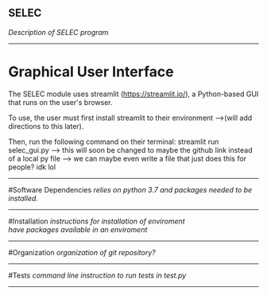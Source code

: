 ## SELEC
*Description of SELEC program*

-----
# Graphical User Interface

The SELEC module uses streamlit (https://streamlit.io/), a Python-based GUI that runs on the user's browser. 

To use, the user must first install streamlit to their environment 
-->(will add directions to this later).

Then, run the following command on their terminal: streamlit run selec_gui.py
--> this will soon be changed to maybe the github link instead of a local py file
--> we can maybe even write a file that just does this for people? idk lol

-----
#Software Dependencies
*relies on python 3.7 and packages needed to be installed.* <br>

-----
#Installation
*instructions for installation of enviroment* <br>
*have packages available in an enviroment*

-----
#Organization
*organization of git repository?*

-----
#Tests
*command line instruction to run tests in test.py*

-----